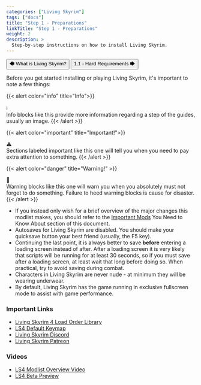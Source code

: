 ```yaml
---
categories: ["Living Skyrim"]
tags: ["docs"] 
title: "Step 1 - Preparations"
linkTitle: "Step 1 - Preparations"
weight: 2
description: >
  Step-by-step instructions on how to install Living Skyrim.
---
```


<button onclick="window.location.href='https://beta.fgsmodlists.com/docs/living-skyrim/whatisls/';" class="btn btn-primary">🡄 What is Living Skyrim?</button>
<button onclick="window.location.href='https://beta.fgsmodlists.com/docs/living-skyrim/step-1-preparations/hardreqs/';" class="btn btn-primary">1.1 - Hard Requirements 🡆</button>

Before you get started installing or playing Living Skyrim, it's important to note a few things:

{{< alert color="info" title="Info">}}
<div class="alert-icon">ℹ️</div>
Info blocks like this provide more information regarding a step of the guides, usually an image.
{{< /alert >}}

{{< alert color="important" title="Important!">}}
<div class="alert-icon">⚠️</div>
Sections labeled important like this one will tell you when you need to pay extra attention to something.
{{< /alert >}}

{{< alert color="danger" title="Warning!" >}}
<div class="alert-icon">🛑</div>
Warning blocks like this one will warn you when you absolutely must not forget to do something. Failure to heed warning blocks is cause for disaster.
{{< /alert >}}

- If you instead only wish for a brief overview of the major changes this modlist makes, you should refer to the [Important Mods](/docs/living-skyrim/beginners-guide/importantmods) You Need to Know About section of this document.
- Autosaves for Living Skyrim are disabled. You should make your quicksave button your best friend (usually, the F5 key).
- Continuing the last point, it is always better to save **before** entering a loading screen instead of after. After a loading screen it is very likely that scripts will be running for at least 30 seconds, so if you must save after a loading screen, at least wait that long before doing so. When practical, try to avoid saving during combat.
- Characters in Living Skyrim are never nude - at minimum they will be wearing underwear.
- By default, Living Skyrim has the game running in exclusive fullscreen mode to assist with game performance.

### Important Links
- [Living Skyrim 4 Load Order Library](https://loadorderlibrary.com/lists/living-skyrim-4)
- [LS4 Default Keymap](http://www.keyboard-layout-editor.com/#/gists/a8c4e0948ac5e04d4bc4eaf7b130295f)
- [Living Skyrim Discord](https://discord.gg/thg2eRxf7z)
- [Living Skyrim Patreon](https://www.patreon.com/LivingSkyrim)

### Videos
- [LS4 Modlist Overview Video](https://www.youtube.com/watch?v=cielru_UErg)
- [LS4 Beta Preview](https://www.youtube.com/watch?v=1HDQne_yKZ8)